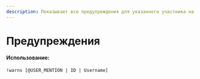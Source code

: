 ```yaml
---
description: Показывает все предупреждения для указанного участника на сервере
---
```


# Предупреждения

#### Использование:

```
!warns [@USER_MENTION | ID | Username]
```
